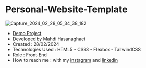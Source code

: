# Personal-Website-Template
![Capture_2024_02_28_05_34_38_182](https://github.com/mahdihasanaghaei/Personal-Website/assets/94457827/bfdfd6f4-4ad7-4788-86f9-fbf4779d81db)
- [Demo Project](https://mahdihasanaghaei.github.io/Personal-Website/)
- Developed by Mahdi Hasanaghaei
- Created : 28/02/2024
- Technologies Used : HTML5 - CSS3 - Flexbox - TailwindCSS
- Role : Front-End
- How to reach me : with my 
[instagram](https://www.instagram.com/mahdihasanaghaei.web/) and 
[linkedin](https://www.linkedin.com/in/mahdi-hasanaghaei/)
